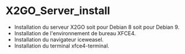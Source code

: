 # X2GO_Server_install
- Installation du serveur X2GO soit pour Debian 8 soit pour Debian 9.
- Installation de l'environnement de bureau XFCE4.
- Installation du navigateur iceweasel.
- Installation du terminal xfce4-terminal.
